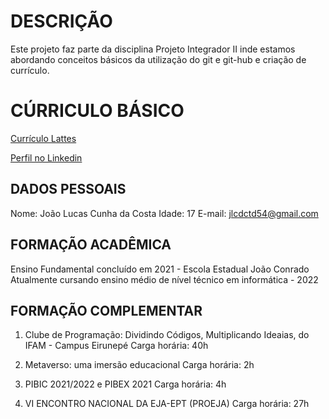 # DESCRIÇÃO

Este projeto faz parte da disciplina Projeto Integrador II inde estamos abordando conceitos básicos da utilização do git e git-hub e criação de currículo.

# CÚRRICULO BÁSICO

[Currículo Lattes](http://lattes.cnpq.br/2827259245658917)

[Perfil no Linkedin](www.linkedin.com/in/joão-lucas-cunha-da-costa-899b682bb)

## DADOS PESSOAIS

Nome: João Lucas Cunha da Costa
Idade: 17
E-mail: jlcdctd54@gmail.com

## FORMAÇÃO ACADÊMICA

Ensino Fundamental concluído em 2021 - Escola Estadual João Conrado
Atualmente cursando ensino médio de nível técnico em informática - 2022

## FORMAÇÃO COMPLEMENTAR

1. Clube de Programação: Dividindo Códigos, Multiplicando Ideaias, do IFAM - Campus Eirunepé
Carga horária: 40h

2. Metaverso: uma imersão educacional
Carga horária: 2h

3. PIBIC 2021/2022 e PIBEX 2021
Carga horária: 4h

4. VI ENCONTRO NACIONAL DA EJA-EPT (PROEJA)
Carga horária: 27h
